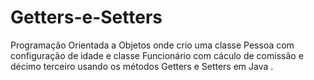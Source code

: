 # Getters-e-Setters
 Programação Orientada a Objetos onde crio uma classe Pessoa com configuração de idade e classe Funcionário  com cáculo de comissão e décimo terceiro usando os métodos Getters e Setters em Java .
